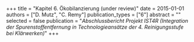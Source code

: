 +++
title = "Kapitel 6. Ökobilanzierung (under review)"
date = 2015-01-01
authors = ["D. Mutz", "C. Remy"]
publication_types = ["6"]
abstract = ""
selected = false
publication = "*Abschlussbericht Projekt IST4R (Integration der Spurenstoffentfernung in Technologieansätze der 4. Reinigungsstufe bei Klärwerken)*"
+++

